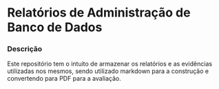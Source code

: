 # Relatórios de Administração de Banco de Dados

### Descrição

Este repositório tem o intuito de armazenar os relatórios e as evidências utilizadas nos mesmos, sendo utilizado markdown para a construção e convertendo para PDF para a avaliação.